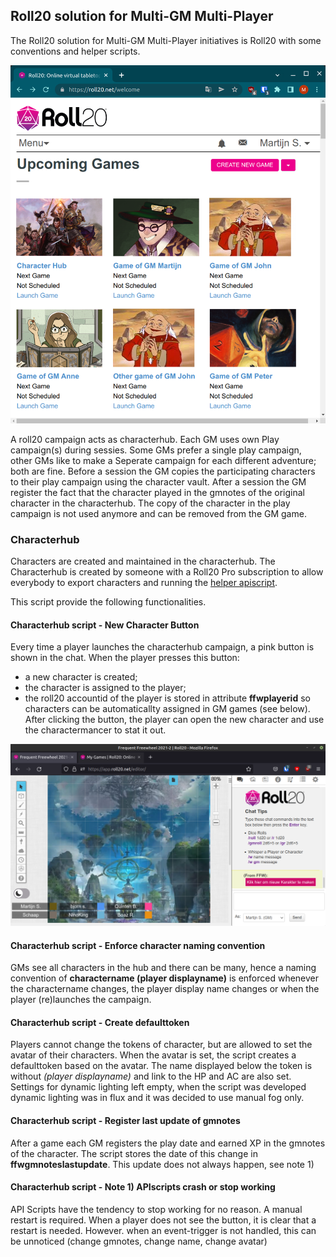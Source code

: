 ## Roll20 solution for Multi-GM Multi-Player 

The Roll20 solution for Multi-GM Multi-Player initiatives is Roll20 with some conventions and helper scripts. 

![](roll20-opening-page.png)

A roll20 campaign acts as characterhub. Each GM uses own Play campaign(s) during sessies. Some GMs prefer a single play campaign, other GMs like to make a Seperate campaign for each different adventure; both are fine. Before a session the GM copies the participating characters to their play campaign using the character vault. After a session the GM register the fact that the character played in the gmnotes of the original character in the characterhub. The copy of the character in the play campaign is not used anymore and can be removed from the GM game.

### Characterhub

Characters are created and maintained in the characterhub. The Characterhub is created by someone with a Roll20 Pro subscription to allow everybody to  export characters and running the [helper apiscript](apiscript-ffw-v0.0.7.js).

This script provide the following functionalities.

#### Characterhub script - New Character Button

Every time a player launches the characterhub campaign, a pink button is shown in the chat. When the player presses this button:
  * a new character is created;
  * the character is assigned to the player;
  * the roll20 accountid of the player is stored in attribute **ffwplayerid** so characters can be automaticallty assigned in GM games (see below).
After clicking the button, the player can open the new character and use the charactermancer to stat it out.

![](new-character-button.png)

#### Characterhub script - Enforce character naming convention

GMs see all characters in the hub and there can be many, hence a naming convention of **charactername (player displayname)** is enforced whenever the charactername changes, the player display name changes or when the player (re)launches the campaign.

#### Characterhub script - Create defaulttoken

Players cannot change the tokens of character, but are allowed to set the avatar of their characters. When the avatar is set, the script creates a defaulttoken based on the avatar. The name displayed below the token is without *(player displayname)* and link to the HP and AC are also set. Settings for dynamic lighting left empty, when the script was developed dynamic lighting was in flux and it was decided to use manual fog only.

#### Characterhub script - Register last update of gmnotes

After a game each GM registers the play date and earned XP in the gmnotes of the character. The script stores the date of this change in  **ffwgmnoteslastupdate**. This update does not always happen, see note 1)

#### Characterhub script - Note 1) APIscripts crash or stop working

API Scripts have the tendency to stop working for no reason. A manual restart is required. When a player does not see the button, it is clear that a restart is needed. However. when an event-trigger is not handled, this can be unnoticed (change gmnotes, change name, change avatar)
